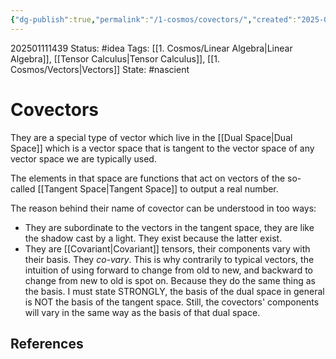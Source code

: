 ```yaml
---
{"dg-publish":true,"permalink":"/1-cosmos/covectors/","created":"2025-01-22T11:17:13.915-05:00","updated":"2025-01-11T22:48:43.335-05:00"}
---
```


202501111439
Status: #idea
Tags: [[1. Cosmos/Linear Algebra\|Linear Algebra]], [[Tensor Calculus\|Tensor Calculus]], [[1. Cosmos/Vectors\|Vectors]]
State: #nascient
# Covectors
They are a special type of vector which live in the [[Dual Space\|Dual Space]] which is a vector space that is tangent to the vector space of any vector space we are typically used.

The elements in that space are functions that act on vectors of the so-called [[Tangent Space\|Tangent Space]] to output a real number.

The reason behind their name of covector can be understood in too ways:
- They are subordinate to the vectors in the tangent space, they are like the shadow cast by a light. They exist because the latter exist.
- They are [[Covariant\|Covariant]] tensors, their components vary with their basis. They *co-vary*. This is why contrarily to typical vectors, the intuition of using forward to change from old to new, and backward to change from new to old is spot on. Because they do the same thing as the basis. 
I must state STRONGLY, the basis of the dual space in general is NOT the basis of the tangent space. Still, the covectors' components will vary in the same way as the basis of that dual space.

## References
